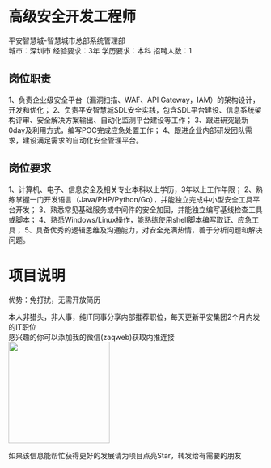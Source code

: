 # 高级安全开发工程师
平安智慧城-智慧城市总部系统管理部  
城市：深圳市 经验要求：3年 学历要求：本科  招聘人数：1

## 岗位职责
1、负责企业级安全平台（漏洞扫描、WAF、API Gateway，IAM）的架构设计，开发和优化；
   2、负责平安智慧城SDL安全实践，包含SDL平台建设、信息系统架构评审、安全解决方案输出、自动化监测平台建设等工作；
   3、跟进研究最新0day及利用方式，编写POC完成应急处置工作；
   4、跟进企业内部研发团队需求，建设满足需求的自动化安全管理平台。

## 岗位要求
1、计算机、电子、信息安全及相关专业本科以上学历，3年以上工作年限；
   2、熟练掌握一门开发语言（Java/PHP/Python/Go），并能独立完成中小型安全工具平台开发；
   3、熟悉常见基础服务或中间件的安全加固，并能独立编写基线检查工具或脚本；
   4、熟悉Windows/Linux操作，能熟练使用shell脚本编写取证、应急工具；
   5、具备优秀的逻辑思维及沟通能力，对安全充满热情，善于分析问题和解决问题。

# 项目说明

优势：免打扰，无需开放简历

本人非猎头，非人事，纯IT同事分享内部推荐职位，每天更新平安集团2个月内发的IT职位  
感兴趣的你可以添加我的微信(zaqweb)获取内推连接  
<img src="https://github.com/zaqweb/PA-IT-JOBS/blob/master/WechatICode.jpeg"  height="200" width="200">

如果该信息能帮忙获得更好的发展请为项目点亮Star，转发给有需要的朋友




